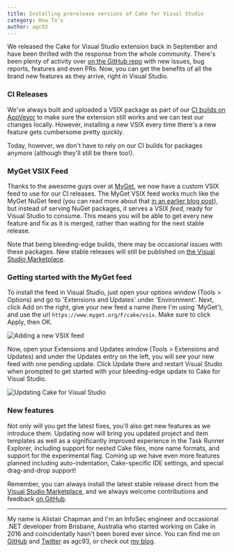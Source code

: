 ```yaml
---
title: Installing prerelease versions of Cake for Visual Studio
category: How To's
author: agc93
---
```


We released the Cake for Visual Studio extension back in September and have been thrilled with the response from the whole community. There's been plenty of activity over [on the GitHub repo](https://github.com/cake-build/cake-vs) with new issues, bug reports, features and even PRs. Now, you can get the benefits of all the brand new features as they arrive, right in Visual Studio.

<!--excerpt-->

### CI Releases

We've always built and uploaded a VSIX package as part of our [CI builds on AppVeyor](https://ci.appveyor.com/project/cakebuild/cake-vs) to make sure the extension still works and we can test our changes locally. However, installing a new VSIX every time there's a new feature gets cumbersome pretty quickly.

Today, however, we don't have to rely on our CI builds for packages anymore (although they'll still be there too!).

### MyGet VSIX Feed

Thanks to the awesome guys over at [MyGet](https://www.myget.org/), we now have a custom VSIX feed to use for our CI releases. The MyGet VSIX feed works much like the MyGet NuGet feed (you can read more about that [in an earlier blog post](https://cakebuild.net/blog/2016/08/how-does-cake-use-myget)), but instead of serving NuGet packages, it serves a VSIX *feed*, ready for Visual Studio to consume. This means you will be able to get every new feature and fix as it is merged, rather than waiting for the next stable release.

Note that being bleeding-edge builds, there may be occasional issues with these packages. New stable releases will still be published on [the Visual Studio Marketplace](https://marketplace.visualstudio.com/items?itemName=vs-publisher-1392591.CakeforVisualStudio).

### Getting started with the MyGet feed

To install the feed in Visual Studio, just open your options window (Tools > Options) and go to 'Extensions and Updates' under 'Environment'. Next, click Add on the right, give your new feed a name (here I'm using 'MyGet'), and use the url `https://www.myget.org/F/cake/vsix`. Make sure to click Apply, then OK.

![Adding a new VSIX feed](/assets/img/cake-for-vs-myget/cake-vs-myget.gif)

Now, open your Extensions and Updates window (Tools > Extensions and Updates) and under the Updates entry on the left, you will see your new feed with one pending update. Click Update there and restart Visual Studio when prompted to get started with your bleeding-edge update to Cake for Visual Studio.

![Updating Cake for Visual Studio](/assets/img/cake-for-vs-myget/cake-vs-update.png)

### New features

Not only will you get the latest fixes, you'll also get new features as we introduce them. Updating now will bring you updated project and item templates as well as a significantly improved experience in the Task Runner Explorer, including support for nested Cake files, more name formats, and support for the experimental flag. Coming up we have even more features planned including auto-indentation, Cake-specific IDE settings, and special drag-and-drop support!

Remember, you can always install the latest stable release direct from the [Visual Studio Marketplace](https://marketplace.visualstudio.com/items?itemName=vs-publisher-1392591.CakeforVisualStudio), and we always welcome contributions and feedback [on GitHub](https://github.com/cake-build/cake-vs).

---

My name is Alistair Chapman and I'm an InfoSec engineer and occasional .NET developer from Brisbane, Australia who started working on Cake in 2016 and coincidentally hasn't been bored ever since. You can find me on [GitHub](https://github.com/agc93) and [Twitter](https://twitter.com/agc93) as agc93, or check out [my blog](http://blog.agchapman.com).
